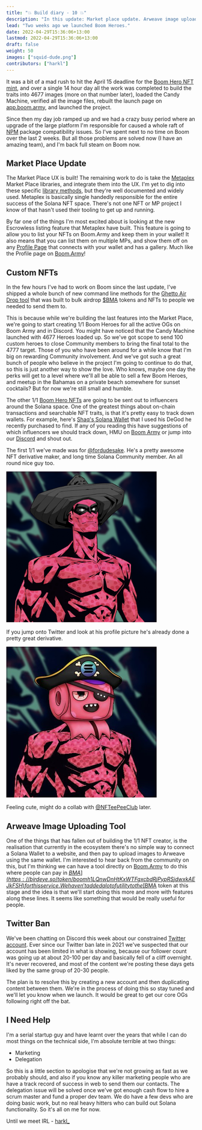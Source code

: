 ```yaml
---
title: "💥 Build diary - 10 💥"
description: "In this update: Market place update. Arweave image uploader. Twitter Ban. I need help..."
lead: "Two weeks ago we launched Boom Heroes."
date: 2022-04-29T15:36:06+13:00
lastmod: 2022-04-29T15:36:06+13:00
draft: false
weight: 50
images: ["squid-dude.png"]
contributors: ["harkl"]
---
```


It was a bit of a mad rush to hit the April 15 deadline for the [Boom Hero NFT mint](https://app.boom.army/mint-boom-hero), and over a single 14 hour day all the work was completed to build the traits into 4677 images (more on that number later), loaded the Candy Machine, verified all the image files, rebuilt the launch page on [app.boom.army](https://app.boom.army), and launched the project.

Since then my day job ramped up and we had a crazy busy period where an upgrade of the large platform I'm responsible for caused a whole raft of [NPM](https://www.npmjs.com) package compatibility issues. So I've spent next to no time on Boom over the last 2 weeks. But all those problems are solved now (I have an amazing team), and I'm back full steam on Boom now.

## Market Place Update

The Market Place UX is built! The remaining work to do is take the [Metaplex](https://www.metaplex.com) Market Place libraries, and integrate them into the UX. I'm yet to dig into these specific [library methods](https://docs.metaplex.com/auction-house/definition), but they're well documented and widely used. Metaplex is basically single handedly responsible for the entire success of the Solana NFT space. There's not one NFT or MP project I know of that hasn't used their tooling to get up and running.

By far one of the things I'm most excited about is looking at the new Escrowless listing feature that Metaplex have built. This feature is going to allow you to list your NFTs on Boom.Army and keep them in your wallet! It also means that you can list them on multiple MPs, and show them off on any [Profile Page](https://app.boom.army/harkl) that connects with your wallet and has a gallery. Much like the Profile page on [Boom.Army](https://app.boom.army)!

## Custom NFTs

In the few hours I've had to work on Boom since the last update, I've shipped a whole bunch of new command line methods for the [Ghetto Air Drop tool](https://github.com/h4rkl/Ghetto-SolAir) that was built to bulk airdrop [$BMA](https://birdeye.so/token/boomh1LQnwDnHtKxWTFgxcbdRjPypRSjdwxkAEJkFSH) tokens and NFTs to people we needed to send them to.

This is because while we're building the last features into the Market Place, we're going to start creating 1/1 Boom Heroes for all the active OGs on Boom Army and in Discord. You might have noticed that the Candy Machine launched with 4677 Heroes loaded up. So we've got scope to send 100 custom heroes to close Community members to bring the final total to the 4777 target. Those of you who have been around for a while know that I'm big on rewarding Community involvement. And we've got such a great bunch of people who believe in the project I'm going to continue to do that, so this is just another way to show the love. Who knows, maybe one day the perks will get to a level where we'll all be able to sell a few Boom Heroes, and meetup in the Bahamas on a private beach somewhere for sunset cocktails? But for now we're still small and humble.

The other 1/1 [Boom Hero NFTs](https://app.boom.army/mint-boom-hero) are going to be sent out to influencers around the Solana space. One of the greatest things about on-chain transactions and searchable NFT traits, is that it's pretty easy to track down wallets. For example, here's [Shaq's Solana Wallet](https://solscan.io/account/gacMrsrxNisAhCfgsUAVbwmTC3w9nJB6NychLAnTQFv) that I used his DeGod he recently purchased to find. If any of you reading this have suggestions of which influencers we should track down, HMU on [Boom Army](https://app.boom.army/harkl) or jump into our [Discord](https://discord.gg/RqbcwKphDr) and shout out.

The first 1/1 we've made was for [@fordudesake](https://twitter.com/fordudesake). He's a pretty awesome NFT derivative maker, and long time Solana Community member. An all round nice guy too.

<img src="squid-dude.png" alt="ForDudesSake" width="400"/>

If you jump onto Twitter and look at his profile picture he's already done a pretty great derivative. 

<img src="15jzGFdd_400x400.jpg" alt="TeePeeForDudesSake" width="400"/>

Feeling cute, might do a collab with [@NFTeePeeClub](https://twitter.com/NFTeePeeClub) later.

## Arweave Image Uploading Tool

One of the things that has fallen out of building the 1/1 NFT creator, is the realisation that currently in the ecosystem there's no simple way to connect a Solana Wallet to a website, and then pay to upload images to Arweave using the same wallet. I'm interested to hear back from the community on this, but I'm thinking we can have a tool directly on [Boom.Army](https://boom.army) to do this where people can pay in [$BMA](https://birdeye.so/token/boomh1LQnwDnHtKxWTFgxcbdRjPypRSjdwxkAEJkFSH) for this service. We haven't added a lot of utility to the [$BMA](https://birdeye.so/token/boomh1LQnwDnHtKxWTFgxcbdRjPypRSjdwxkAEJkFSH) token at this stage and the idea is that we'll start doing this more and more with features along these lines. It seems like something that would be really useful for people.

## Twitter Ban

We've been chatting on Discord this week about our constrained [Twitter account](https://twitter.com/boom_army_). Ever since our Twitter ban late in 2021 we've suspected that our account has been limited in what is showing, because our follower count was going up at about 20-100 per day and basically fell of a cliff overnight. It's never recovered, and most of the content we're posting these days gets liked by the same group of 20-30 people.

The plan is to resolve this by creating a new account and then duplicating content between them. We're in the process of doing this so stay tuned and we'll let you know when we launch. It would be great to get our core OGs following right off the bat.

## I Need Help

I'm a serial startup guy and have learnt over the years that while I can do most things on the technical side, I'm absolute terrible at two things:

- Marketing
- Delegation

So this is a little section to apologise that we're not growing as fast as we probably should, and also if you know any killer marketing people who are have a track record of success in web to send them our contacts. The delegation issue will be solved once we've got enough cash flow to hire a scrum master and fund a proper dev team. We do have a few devs who are doing basic work, but no real heavy hitters who can build out Solana functionality. So it's all on me for now.

Until we meet IRL - [harkl_](https://twitter.com/harkl_)
